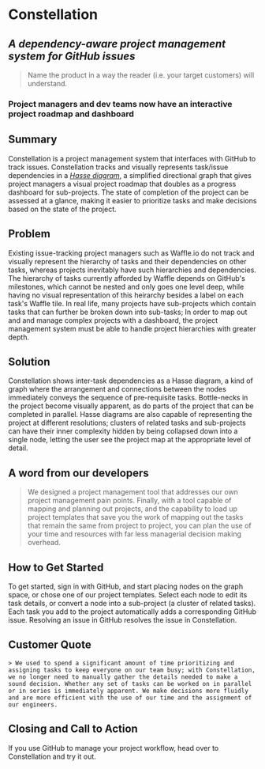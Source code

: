 # Constellation #

<!-- 
> This material was originally posted [here](http://www.quora.com/What-is-Amazons-approach-to-product-development-and-product-management). It is reproduced here for posterities sake.

There is an approach called "working backwards" that is widely used at Amazon. They work backwards from the customer, rather than starting with an idea for a product and trying to bolt customers onto it. While working backwards can be applied to any specific product decision, using this approach is especially important when developing new products or features.

For new initiatives a product manager typically starts by writing an internal press release announcing the finished product. The target audience for the press release is the new/updated product's customers, which can be retail customers or internal users of a tool or technology. Internal press releases are centered around the customer problem, how current solutions (internal or external) fail, and how the new product will blow away existing solutions.

If the benefits listed don't sound very interesting or exciting to customers, then perhaps they're not (and shouldn't be built). Instead, the product manager should keep iterating on the press release until they've come up with benefits that actually sound like benefits. Iterating on a press release is a lot less expensive than iterating on the product itself (and quicker!).

If the press release is more than a page and a half, it is probably too long. Keep it simple. 3-4 sentences for most paragraphs. Cut out the fat. Don't make it into a spec. You can accompany the press release with a FAQ that answers all of the other business or execution questions so the press release can stay focused on what the customer gets. My rule of thumb is that if the press release is hard to write, then the product is probably going to suck. Keep working at it until the outline for each paragraph flows. 

Oh, and I also like to write press-releases in what I call "Oprah-speak" for mainstream consumer products. Imagine you're sitting on Oprah's couch and have just explained the product to her, and then you listen as she explains it to her audience. That's "Oprah-speak", not "Geek-speak".

Once the project moves into development, the press release can be used as a touchstone; a guiding light. The product team can ask themselves, "Are we building what is in the press release?" If they find they're spending time building things that aren't in the press release (overbuilding), they need to ask themselves why. This keeps product development focused on achieving the customer benefits and not building extraneous stuff that takes longer to build, takes resources to maintain, and doesn't provide real customer benefit (at least not enough to warrant inclusion in the press release).
 -->
 
## _A dependency-aware project management system for GitHub issues_ ##
  > Name the product in a way the reader (i.e. your target customers) will understand.

### Project managers and dev teams now have an interactive project roadmap and dashboard ###

## Summary ##

Constellation is a project management system that interfaces with GitHub to track issues. Constellation tracks and visually represents task/issue dependencies in a *[Hasse diagram](http://en.m.wikipedia.org/wiki/Hasse_diagram)*, a simplified directional graph that gives project managers a visual project roadmap that doubles as a progress dashboard for sub-projects. The state of completion of the project can be assessed at a glance, making it easier to prioritize tasks and make decisions based on the state of the project.

## Problem ##

Existing issue-tracking project managers such as Waffle.io do not track and visually represent the hierarchy of tasks and their dependencies on other tasks, whereas projects inevitably have such hierarchies and dependencies. The hierarchy of tasks currently afforded by Waffle depends on GitHub's milestones, which cannot be nested and only goes one level deep, while having no visual representation of this heirarchy besides a label on each task's Waffle tile. In real life, many projects have sub-projects which contain tasks that can further be broken down into sub-tasks; In order to map out and and manage complex projects with a dashboard, the project management system must be able to handle project hierarchies with greater depth.

## Solution ##

Constellation shows inter-task dependencies as a Hasse diagram, a kind of graph where the arrangement and connections between the nodes immediately conveys the sequence of pre-requisite tasks. Bottle-necks in the project become visually apparent, as do parts of the project that can be completed in parallel. Hasse diagrams are also capable of representing the project at different resolutions; clusters of related tasks and sub-projects can have their inner complexity hidden by being collapsed down into a single node, letting the user see the project map at the appropriate level of detail.

## A word from our developers ##
  > We designed a project management tool that addresses our own project management pain points. Finally, with a tool capable of mapping and planning out projects, and the capability to load up project templates that save you the work of mapping out the tasks that remain the same from project to project, you can plan the use of your time and resources with far less managerial decision making overhead. 

## How to Get Started ##

  To get started, sign in with GitHub, and start placing nodes on the graph space, or chose one of our project templates. Select each node to edit its task details, or convert a node into a sub-project (a cluster of related tasks). Each task you add to the project automatically adds a corresponding GitHub issue. Resolving an issue in GitHub resolves the issue in Constellation.

## Customer Quote ##
	> We used to spend a significant amount of time prioritizing and assigning tasks to keep everyone on our team busy; with Constellation, we no longer need to manually gather the details needed to make a sound decision. Whether any set of tasks can be worked on in parallel or in series is immediately apparent. We make decisions more fluidly and are more efficient with the use of our time and the assignment of our engineers.


## Closing and Call to Action ##
  
  If you use GitHub to manage your project workflow, head over to Constellation and try it out.

